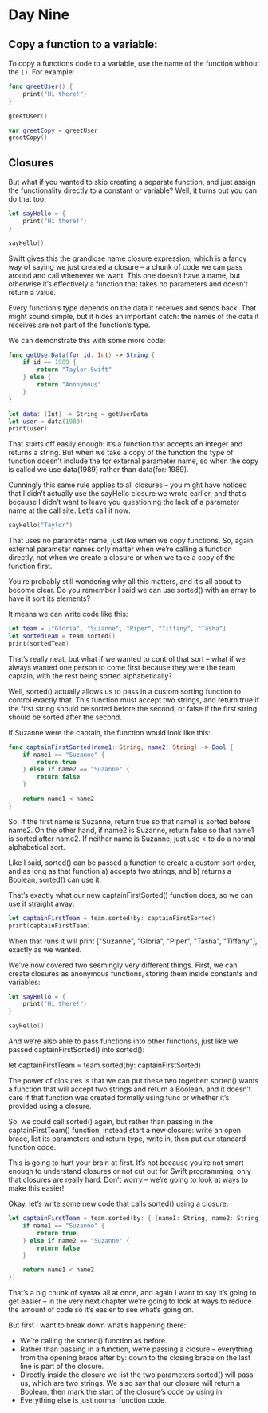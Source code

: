 # Day Nine

## Copy a function to a variable:

To copy a functions code to a variable, use the name of the function without the `()`. For example:

``` swift
func greetUser() {
    print("Hi there!")
}

greetUser()

var greetCopy = greetUser
greetCopy()
```

## Closures

But what if you wanted to skip creating a separate function, and just assign the functionality directly to a constant or variable? Well, it turns out you can do that too:

``` swift
let sayHello = {
    print("Hi there!")
}

sayHello()
```

Swift gives this the grandiose name closure expression, which is a fancy way of saying we just created a closure – a chunk of code we can pass around and call whenever we want. This one doesn’t have a name, but otherwise it’s effectively a function that takes no parameters and doesn’t return a value.

Every function’s type depends on the data it receives and sends back. That might sound simple, but it hides an important catch: the names of the data it receives are not part of the function’s type.

We can demonstrate this with some more code:

``` swift
func getUserData(for id: Int) -> String {
    if id == 1989 {
        return "Taylor Swift"
    } else {
        return "Anonymous"
    }
}

let data: (Int) -> String = getUserData
let user = data(1989)
print(user)
```

That starts off easily enough: it’s a function that accepts an integer and returns a string. But when we take a copy of the function the type of function doesn’t include the for external parameter name, so when the copy is called we use data(1989) rather than data(for: 1989).

Cunningly this same rule applies to all closures – you might have noticed that I didn’t actually use the sayHello closure we wrote earlier, and that’s because I didn’t want to leave you questioning the lack of a parameter name at the call site. Let’s call it now:

``` swift
sayHello("Taylor")
```

That uses no parameter name, just like when we copy functions. So, again: external parameter names only matter when we’re calling a function directly, not when we create a closure or when we take a copy of the function first.

You’re probably still wondering why all this matters, and it’s all about to become clear. Do you remember I said we can use sorted() with an array to have it sort its elements?

It means we can write code like this:

``` swift
let team = ["Gloria", "Suzanne", "Piper", "Tiffany", "Tasha"]
let sortedTeam = team.sorted()
print(sortedTeam)
```

That’s really neat, but what if we wanted to control that sort – what if we always wanted one person to come first because they were the team captain, with the rest being sorted alphabetically?

Well, sorted() actually allows us to pass in a custom sorting function to control exactly that. This function must accept two strings, and return true if the first string should be sorted before the second, or false if the first string should be sorted after the second.

If Suzanne were the captain, the function would look like this:

``` swift
func captainFirstSorted(name1: String, name2: String) -> Bool {
    if name1 == "Suzanne" {
        return true
    } else if name2 == "Suzanne" {
        return false
    }

    return name1 < name2
}
```

So, if the first name is Suzanne, return true so that name1 is sorted before name2. On the other hand, if name2 is Suzanne, return false so that name1 is sorted after name2. If neither name is Suzanne, just use < to do a normal alphabetical sort.

Like I said, sorted() can be passed a function to create a custom sort order, and as long as that function a) accepts two strings, and b) returns a Boolean, sorted() can use it.

That’s exactly what our new captainFirstSorted() function does, so we can use it straight away:

``` swift
let captainFirstTeam = team.sorted(by: captainFirstSorted)
print(captainFirstTeam)
```

When that runs it will print ["Suzanne", "Gloria", "Piper", "Tasha", "Tiffany"], exactly as we wanted.

We’ve now covered two seemingly very different things. First, we can create closures as anonymous functions, storing them inside constants and variables:

``` swift
let sayHello = {
    print("Hi there!")
}

sayHello()
```

And we’re also able to pass functions into other functions, just like we passed captainFirstSorted() into sorted():

let captainFirstTeam = team.sorted(by: captainFirstSorted)

The power of closures is that we can put these two together: sorted() wants a function that will accept two strings and return a Boolean, and it doesn’t care if that function was created formally using func or whether it’s provided using a closure.

So, we could call sorted() again, but rather than passing in the captainFirstTeam() function, instead start a new closure: write an open brace, list its parameters and return type, write in, then put our standard function code.

This is going to hurt your brain at first. It’s not because you’re not smart enough to understand closures or not cut out for Swift programming, only that closures are really hard. Don’t worry – we’re going to look at ways to make this easier!

Okay, let’s write some new code that calls sorted() using a closure:

``` swift
let captainFirstTeam = team.sorted(by: { (name1: String, name2: String) -> Bool in
    if name1 == "Suzanne" {
        return true
    } else if name2 == "Suzanne" {
        return false
    }

    return name1 < name2
})
```

That’s a big chunk of syntax all at once, and again I want to say it’s going to get easier – in the very next chapter we’re going to look at ways to reduce the amount of code so it’s easier to see what’s going on.

But first I want to break down what’s happening there:

- We’re calling the sorted() function as before.
- Rather than passing in a function, we’re passing a closure – everything from the opening brace after by: down to the closing brace on the last line is part of the closure.
- Directly inside the closure we list the two parameters sorted() will pass us, which are two strings. We also say that our closure will return a Boolean, then mark the start of the closure’s code by using in.
- Everything else is just normal function code.
